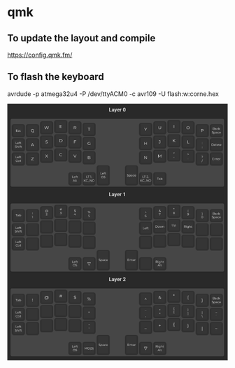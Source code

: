 # qmk

## To update the layout and compile
https://config.qmk.fm/

## To flash the keyboard
avrdude -p atmega32u4 -P  /dev/ttyACM0  -c avr109  -U flash:w:corne.hex

![alt Layer 0](https://github.com/ZagadkaNine/qmk/blob/main/t.png?raw=true)
